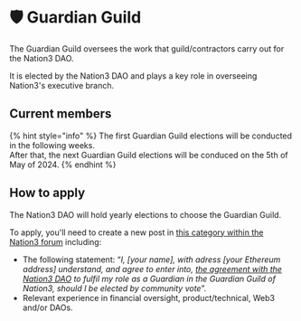 # 🛡 Guardian Guild

The Guardian Guild oversees the work that guild/contractors carry out for the Nation3 DAO.

It is elected by the Nation3 DAO and plays a key role in overseeing Nation3's executive branch.

## Current members

{% hint style="info" %}
The first Guardian Guild elections will be conducted in the following weeks.\
After that, the next Guardian Guild elections will be conduced on the 5th of May of 2024.
{% endhint %}

## How to apply

The Nation3 DAO will hold yearly elections to choose the Guardian Guild.

To apply, you'll need to create a new post in [this category within the Nation3 forum](https://forum.nation3.org/c/guardian-elections/18) including:

* The following statement: “_I, \[your name], with adress \[your Ethereum address] understand, and agree to enter into,_ [_the agreement with the Nation3 DAO_](https://linked.md/v?u=ipfs://bafybeiaxrqmdntjn4n7txo5h3i4x2z3lyzhdzzrvvhqbrc5ozo476cpmnu/GuardianContract.linked.md) _to fulfil my role as a Guardian in the Guardian Guild of Nation3, should I be elected by community vote_”.
* Relevant experience in financial oversight, product/technical, Web3 and/or DAOs.
